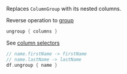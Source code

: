 [//]: # (title: ungroup)

<!---IMPORT org.jetbrains.kotlinx.dataframe.samples.api.Modify-->

Replaces `ColumnGroup` with its nested columns. 

Reverse operation to [group](group.md)

```kotlin
ungroup { columns }
```

See [column selectors](ColumnSelectors.md)

<!---FUN ungroup-->

```kotlin
// name.firstName -> firstName
// name.lastName -> lastName
df.ungroup { name }
```

<!---END-->
